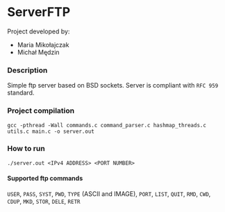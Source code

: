 # ServerFTP

Project developed by:
- Maria Mikołajczak
- Michał Mędzin

### Description
Simple ftp server based on BSD sockets. Server is compliant with ```RFC 959``` standard.

### Project compilation
```gcc -pthread -Wall commands.c command_parser.c hashmap_threads.c utils.c main.c -o server.out```

### How to run
```./server.out <IPv4 ADDRESS> <PORT NUMBER>```

#### Supported ftp commands
```USER```, ```PASS```, ```SYST```, ```PWD```, ```TYPE``` (ASCII and IMAGE), ```PORT```, ```LIST```, ```QUIT```, ```RMD```, ```CWD```, ```CDUP```, ```MKD```, ```STOR```, ```DELE```, ```RETR```
